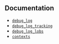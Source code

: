 ## Documentation

- [`debug_log`](../../../tables-debug_log)
- [`debug_log_tracking`](../../../tables-debug_log_tracking)
- [`debug_log_lobs`](../../../tables-debug_log_lobs)
- [`contexts`](../../../tables-contexts)

